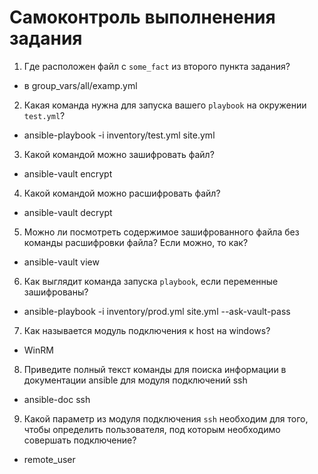 # Самоконтроль выполненения задания

1. Где расположен файл с `some_fact` из второго пункта задания?
- в group_vars/all/examp.yml
2. Какая команда нужна для запуска вашего `playbook` на окружении `test.yml`? 
- ansible-playbook -i inventory/test.yml site.yml 
3. Какой командой можно зашифровать файл?
- ansible-vault encrypt
4. Какой командой можно расшифровать файл?
- ansible-vault decrypt
5. Можно ли посмотреть содержимое зашифрованного файла без команды расшифровки файла? Если можно, то как?
- ansible-vault view
6. Как выглядит команда запуска `playbook`, если переменные зашифрованы?
- ansible-playbook -i inventory/prod.yml site.yml --ask-vault-pass
7. Как называется модуль подключения к host на windows?
- WinRM
8. Приведите полный текст команды для поиска информации в документации ansible для модуля подключений ssh
- ansible-doc ssh 
9. Какой параметр из модуля подключения `ssh` необходим для того, чтобы определить пользователя, под которым необходимо совершать подключение?
- remote_user
